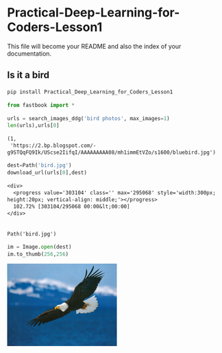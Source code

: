 Practical-Deep-Learning-for-Coders-Lesson1
================

<!-- WARNING: THIS FILE WAS AUTOGENERATED! DO NOT EDIT! -->

This file will become your README and also the index of your
documentation.

## Is it a bird

``` sh
pip install Practical_Deep_Learning_for_Coders_Lesson1
```

``` python
from fastbook import *
```

``` python
urls = search_images_ddg('bird photos', max_images=1)
len(urls),urls[0]
```

    (1,
     'https://2.bp.blogspot.com/-g9STQqFQ9Ik/UScse2IifqI/AAAAAAAAA08/mh1immEtVZo/s1600/bluebird.jpg')

``` python
dest=Path('bird.jpg')
download_url(urls[0],dest)
```

<style>
    /* Turns off some styling */
    progress {
        /* gets rid of default border in Firefox and Opera. */
        border: none;
        /* Needs to be in here for Safari polyfill so background images work as expected. */
        background-size: auto;
    }
    progress:not([value]), progress:not([value])::-webkit-progress-bar {
        background: repeating-linear-gradient(45deg, #7e7e7e, #7e7e7e 10px, #5c5c5c 10px, #5c5c5c 20px);
    }
    .progress-bar-interrupted, .progress-bar-interrupted::-webkit-progress-bar {
        background: #F44336;
    }
</style>

    <div>
      <progress value='303104' class='' max='295068' style='width:300px; height:20px; vertical-align: middle;'></progress>
      102.72% [303104/295068 00:00&lt;00:00]
    </div>
    

    Path('bird.jpg')

``` python
im = Image.open(dest)
im.to_thumb(256,256)
```

![](index_files/figure-commonmark/cell-5-output-1.png)
